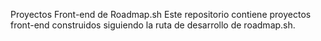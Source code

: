 Proyectos Front-end de Roadmap.sh
Este repositorio contiene proyectos front-end construidos siguiendo la ruta de desarrollo de roadmap.sh.
